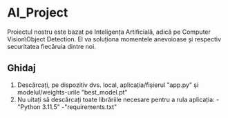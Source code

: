 # AI_Project

Proiectul nostru este bazat pe Inteligența Artificială, adică pe Computer Vision\Object Detection. El va soluționa momentele anevoioase și respectiv securitatea fiecăruia dintre noi.

## Ghidaj

  1. Descărcați, pe dispozitiv dvs. local, aplicația/fișierul "app.py" și modelul/weights-urile "best_model.pt"
  2. Nu uitați să descărcați toate librăriile necesare pentru a rula aplicația:
      -"Python 3.11.5"
      -"requirements.txt"
          
     
 
